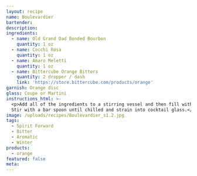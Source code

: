 ```yaml
---
layout: recipe
name: Boulevardier
bartender:
description:
ingredients:
  - name: Old Grand Dad Bonded Bourbon
    quantity: 1 oz
  - name: Cocchi Rosa
    quantity: 1 oz
  - name: Amaro Meletti
    quantity: 1 oz
  - name: Bittercube Orange Bitters
    quantity: 2 dropper / dash
    link: 'https://store.bittercube.com/products/orange'
garnish: Orange disc
glass: Coupe or Martini
instructions_html: >-
  <p>Add all of the ingredients to a stirring vessel and then fill with ice.
  Stir with a bar spoon until chilled and strain into cocktail glass.</p>
image: /uploads/recipes/Boulevardier_s1.2.jpg
tags:
  - Spirit Forward
  - Bitter
  - Aromatic
  - Winter
products:
  - orange
featured: false
meta:
---
```


